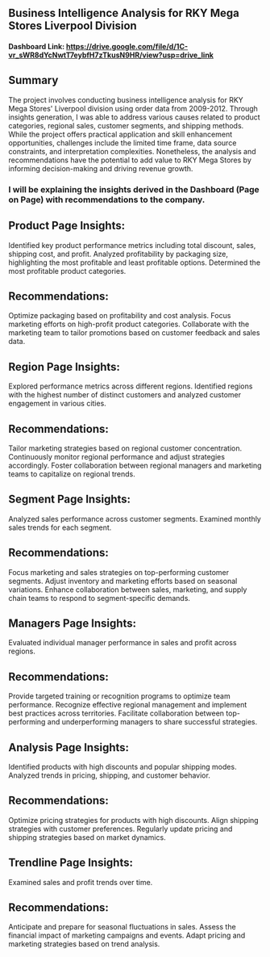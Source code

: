 ## Business Intelligence Analysis for RKY Mega Stores Liverpool Division

#### Dashboard Link: https://drive.google.com/file/d/1C-vr_sWR8dYcNwtT7eybfH7zTkusN9HR/view?usp=drive_link



## Summary

The project involves conducting business intelligence analysis for RKY Mega Stores' Liverpool division using order data from 2009-2012. 
Through insights generation, I was able to address various causes related to product categories, regional sales, customer segments, and shipping methods. 
While the project offers practical application and skill enhancement opportunities, challenges include the limited time frame, data source constraints, and interpretation complexities.
Nonetheless, the analysis and recommendations have the potential to add value to RKY Mega Stores by informing decision-making and driving revenue growth.





### I will be explaining the insights derived in the Dashboard (Page on Page) with recommendations to the company.




## Product Page Insights:
Identified key product performance metrics including total discount, sales, shipping cost, and profit.
Analyzed profitability by packaging size, highlighting the most profitable and least profitable options.
Determined the most profitable product categories.

## Recommendations:

Optimize packaging based on profitability and cost analysis.
Focus marketing efforts on high-profit product categories.
Collaborate with the marketing team to tailor promotions based on customer feedback and sales data.


## Region Page Insights:
Explored performance metrics across different regions.
Identified regions with the highest number of distinct customers and analyzed customer engagement in various cities.

## Recommendations:

Tailor marketing strategies based on regional customer concentration.
Continuously monitor regional performance and adjust strategies accordingly.
Foster collaboration between regional managers and marketing teams to capitalize on regional trends.


## Segment Page Insights:
Analyzed sales performance across customer segments.
Examined monthly sales trends for each segment.

## Recommendations:

Focus marketing and sales strategies on top-performing customer segments.
Adjust inventory and marketing efforts based on seasonal variations.
Enhance collaboration between sales, marketing, and supply chain teams to respond to segment-specific demands.


## Managers Page Insights:
Evaluated individual manager performance in sales and profit across regions.


## Recommendations:

Provide targeted training or recognition programs to optimize team performance.
Recognize effective regional management and implement best practices across territories.
Facilitate collaboration between top-performing and underperforming managers to share successful strategies.


## Analysis Page Insights:
Identified products with high discounts and popular shipping modes.
Analyzed trends in pricing, shipping, and customer behavior.


## Recommendations:

Optimize pricing strategies for products with high discounts.
Align shipping strategies with customer preferences.
Regularly update pricing and shipping strategies based on market dynamics.


## Trendline Page Insights:
Examined sales and profit trends over time.


## Recommendations:

Anticipate and prepare for seasonal fluctuations in sales.
Assess the financial impact of marketing campaigns and events.
Adapt pricing and marketing strategies based on trend analysis.
















